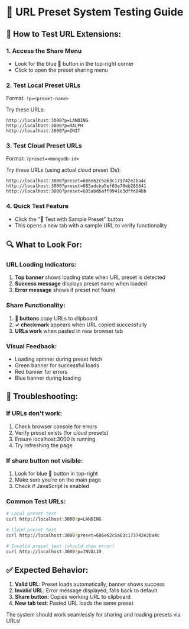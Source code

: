 # 🧪 URL Preset System Testing Guide

## 🎯 How to Test URL Extensions:

### **1. Access the Share Menu**
- Look for the blue 🔗 button in the top-right corner
- Click to open the preset sharing menu

### **2. Test Local Preset URLs**
Format: `?p=<preset-name>`

Try these URLs:
```
http://localhost:3000?p=LANDING
http://localhost:3000?p=RALPH
http://localhost:3000?p=INIT
```

### **3. Test Cloud Preset URLs**
Format: `?preset=<mongodb-id>`

Try these URLs (using actual cloud preset IDs):
```
http://localhost:3000?preset=686e62c5a63c173742e2ba4c
http://localhost:3000?preset=685adcba5ef03e70eb285641
http://localhost:3000?preset=685abd6aff9941e3dffd84bb
```

### **4. Quick Test Feature**
- Click the "🧪 Test with Sample Preset" button
- This opens a new tab with a sample URL to verify functionality

## 🔍 What to Look For:

### **URL Loading Indicators**:
1. **Top banner** shows loading state when URL preset is detected
2. **Success message** displays preset name when loaded
3. **Error message** shows if preset not found

### **Share Functionality**:
1. **🔗 buttons** copy URLs to clipboard
2. **✓ checkmark** appears when URL copied successfully
3. **URLs work** when pasted in new browser tab

### **Visual Feedback**:
- Loading spinner during preset fetch
- Green banner for successful loads
- Red banner for errors
- Blue banner during loading

## 🚨 Troubleshooting:

### **If URLs don't work**:
1. Check browser console for errors
2. Verify preset exists (for cloud presets)
3. Ensure localhost:3000 is running
4. Try refreshing the page

### **If share button not visible**:
1. Look for blue 🔗 button in top-right
2. Make sure you're on the main page
3. Check if JavaScript is enabled

### **Common Test URLs**:
```bash
# Local preset test
curl http://localhost:3000?p=LANDING

# Cloud preset test  
curl http://localhost:3000?preset=686e62c5a63c173742e2ba4c

# Invalid preset test (should show error)
curl http://localhost:3000?p=INVALID
```

## ✅ Expected Behavior:

1. **Valid URL**: Preset loads automatically, banner shows success
2. **Invalid URL**: Error message displayed, falls back to default
3. **Share button**: Copies working URL to clipboard
4. **New tab test**: Pasted URL loads the same preset

The system should work seamlessly for sharing and loading presets via URLs!